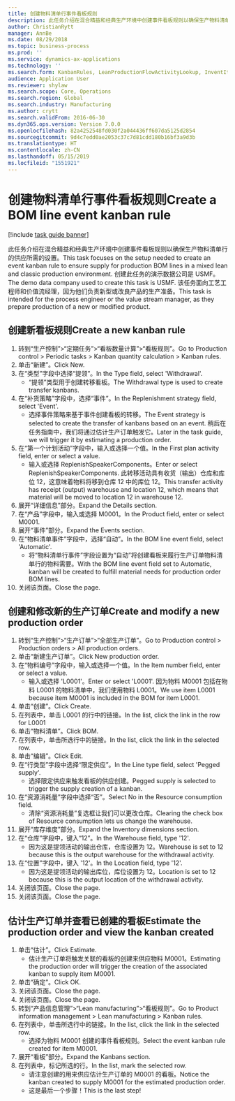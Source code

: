 ```yaml
---
title: 创建物料清单行事件看板规则
description: 此任务介绍在混合精益和经典生产环境中创建事件看板规则以确保生产物料清单行的供应所需的设置。
author: ChristianRytt
manager: AnnBe
ms.date: 08/29/2018
ms.topic: business-process
ms.prod: ''
ms.service: dynamics-ax-applications
ms.technology: ''
ms.search.form: KanbanRules, LeanProductionFlowActivityLookup, InventItemIdLookupSimple, ProdTableListPage, ProdTableCreate, InventItemIdLookupPurchase, ProdTable, ProdBOM, ProdParmCostEstimation
audience: Application User
ms.reviewer: shylaw
ms.search.scope: Core, Operations
ms.search.region: Global
ms.search.industry: Manufacturing
ms.author: crytt
ms.search.validFrom: 2016-06-30
ms.dyn365.ops.version: Version 7.0.0
ms.openlocfilehash: 82a4252548fd030f2a044436ff607da5125d2854
ms.sourcegitcommit: 9d4c7edd0ae2053c37c7d81cdd180b16bf3a9d3b
ms.translationtype: HT
ms.contentlocale: zh-CN
ms.lasthandoff: 05/15/2019
ms.locfileid: "1551921"
---
```

# <a name="create-a-bom-line-event-kanban-rule"></a><span data-ttu-id="6b5b4-103">创建物料清单行事件看板规则</span><span class="sxs-lookup"><span data-stu-id="6b5b4-103">Create a BOM line event kanban rule</span></span>

[!include [task guide banner](../../includes/task-guide-banner.md)]

<span data-ttu-id="6b5b4-104">此任务介绍在混合精益和经典生产环境中创建事件看板规则以确保生产物料清单行的供应所需的设置。</span><span class="sxs-lookup"><span data-stu-id="6b5b4-104">This task focuses on the setup needed to create an event kanban rule to ensure supply for production BOM lines in a mixed lean and classic production environment.</span></span> <span data-ttu-id="6b5b4-105">创建此任务的演示数据公司是 USMF。</span><span class="sxs-lookup"><span data-stu-id="6b5b4-105">The demo data company used to create this task is USMF.</span></span> <span data-ttu-id="6b5b4-106">该任务面向工艺工程师和价值流经理，因为他们负责新型或改良产品的生产准备。</span><span class="sxs-lookup"><span data-stu-id="6b5b4-106">This task is intended for the process engineer or the value stream manager, as they prepare production of a new or modified product.</span></span>


## <a name="create-a-new-kanban-rule"></a><span data-ttu-id="6b5b4-107">创建新看板规则</span><span class="sxs-lookup"><span data-stu-id="6b5b4-107">Create a new kanban rule</span></span>
1. <span data-ttu-id="6b5b4-108">转到“生产控制”>“定期任务”>“看板数量计算”>“看板规则”。</span><span class="sxs-lookup"><span data-stu-id="6b5b4-108">Go to Production control > Periodic tasks > Kanban quantity calculation > Kanban rules.</span></span>
2. <span data-ttu-id="6b5b4-109">单击“新建”。</span><span class="sxs-lookup"><span data-stu-id="6b5b4-109">Click New.</span></span>
3. <span data-ttu-id="6b5b4-110">在“类型”字段中选择“提领”。</span><span class="sxs-lookup"><span data-stu-id="6b5b4-110">In the Type field, select 'Withdrawal'.</span></span>
    * <span data-ttu-id="6b5b4-111">“提领”类型用于创建转移看板。</span><span class="sxs-lookup"><span data-stu-id="6b5b4-111">The Withdrawal type is used to create transfer kanbans.</span></span>  
4. <span data-ttu-id="6b5b4-112">在“补货策略”字段中，选择“事件”。</span><span class="sxs-lookup"><span data-stu-id="6b5b4-112">In the Replenishment strategy field, select 'Event'.</span></span>
    * <span data-ttu-id="6b5b4-113">选择事件策略来基于事件创建看板的转移。</span><span class="sxs-lookup"><span data-stu-id="6b5b4-113">The Event strategy is selected to create the transfer of kanbans based on an event.</span></span> <span data-ttu-id="6b5b4-114">稍后在任务指南中，我们将通过估计生产订单触发它。</span><span class="sxs-lookup"><span data-stu-id="6b5b4-114">Later in the task guide, we will trigger it by estimating a production order.</span></span>  
5. <span data-ttu-id="6b5b4-115">在“第一个计划活动”字段中，输入或选择一个值。</span><span class="sxs-lookup"><span data-stu-id="6b5b4-115">In the First plan activity field, enter or select a value.</span></span>
    * <span data-ttu-id="6b5b4-116">输入或选择 ReplenishSpeakerComponents。</span><span class="sxs-lookup"><span data-stu-id="6b5b4-116">Enter or select ReplenishSpeakerComponents.</span></span> <span data-ttu-id="6b5b4-117">此转移活动具有收货（输出）仓库和库位 12，这意味着物料将移到仓库 12 中的库位 12。</span><span class="sxs-lookup"><span data-stu-id="6b5b4-117">This transfer activity has receipt (output) warehouse and location 12, which means that material will be moved to location 12 in warehouse 12.</span></span>  
6. <span data-ttu-id="6b5b4-118">展开“详细信息”部分。</span><span class="sxs-lookup"><span data-stu-id="6b5b4-118">Expand the Details section.</span></span>
7. <span data-ttu-id="6b5b4-119">在“产品”字段中，输入或选择 M0001。</span><span class="sxs-lookup"><span data-stu-id="6b5b4-119">In the Product field, enter or select M0001.</span></span>
8. <span data-ttu-id="6b5b4-120">展开“事件”部分。</span><span class="sxs-lookup"><span data-stu-id="6b5b4-120">Expand the Events section.</span></span>
9. <span data-ttu-id="6b5b4-121">在“物料清单事件”字段中，选择“自动”。</span><span class="sxs-lookup"><span data-stu-id="6b5b4-121">In the BOM line event field, select 'Automatic'.</span></span>
    * <span data-ttu-id="6b5b4-122">将“物料清单行事件”字段设置为“自动”将创建看板来履行生产订单物料清单行的物料需要。</span><span class="sxs-lookup"><span data-stu-id="6b5b4-122">With the BOM line event field set to Automatic, kanban will be created to fulfill material needs for production order BOM lines.</span></span>  
10. <span data-ttu-id="6b5b4-123">关闭该页面。</span><span class="sxs-lookup"><span data-stu-id="6b5b4-123">Close the page.</span></span>

## <a name="create-and-modify-a-new-production-order"></a><span data-ttu-id="6b5b4-124">创建和修改新的生产订单</span><span class="sxs-lookup"><span data-stu-id="6b5b4-124">Create and modify a new production order</span></span>
1. <span data-ttu-id="6b5b4-125">转到“生产控制”>“生产订单”>“全部生产订单”。</span><span class="sxs-lookup"><span data-stu-id="6b5b4-125">Go to Production control > Production orders > All production orders.</span></span>
2. <span data-ttu-id="6b5b4-126">单击“新建生产订单”。</span><span class="sxs-lookup"><span data-stu-id="6b5b4-126">Click New production order.</span></span>
3. <span data-ttu-id="6b5b4-127">在“物料编号”字段中，输入或选择一个值。</span><span class="sxs-lookup"><span data-stu-id="6b5b4-127">In the Item number field, enter or select a value.</span></span>
    * <span data-ttu-id="6b5b4-128">输入或选择 'L0001'。</span><span class="sxs-lookup"><span data-stu-id="6b5b4-128">Enter or select 'L0001'.</span></span> <span data-ttu-id="6b5b4-129">因为物料 M0001 包括在物料 L0001 的物料清单中，我们使用物料 L0001。</span><span class="sxs-lookup"><span data-stu-id="6b5b4-129">We use item L0001 because item M0001 is included in the BOM for item L0001.</span></span>  
4. <span data-ttu-id="6b5b4-130">单击“创建”。</span><span class="sxs-lookup"><span data-stu-id="6b5b4-130">Click Create.</span></span>
5. <span data-ttu-id="6b5b4-131">在列表中，单击 L0001 的行中的链接。</span><span class="sxs-lookup"><span data-stu-id="6b5b4-131">In the list, click the link in the row for L0001</span></span>
6. <span data-ttu-id="6b5b4-132">单击“物料清单”。</span><span class="sxs-lookup"><span data-stu-id="6b5b4-132">Click BOM.</span></span>
7. <span data-ttu-id="6b5b4-133">在列表中，单击所选行中的链接。</span><span class="sxs-lookup"><span data-stu-id="6b5b4-133">In the list, click the link in the selected row.</span></span>
8. <span data-ttu-id="6b5b4-134">单击“编辑”。</span><span class="sxs-lookup"><span data-stu-id="6b5b4-134">Click Edit.</span></span>
9. <span data-ttu-id="6b5b4-135">在“行类型”字段中选择“限定供应”。</span><span class="sxs-lookup"><span data-stu-id="6b5b4-135">In the Line type field, select 'Pegged supply'.</span></span>
    * <span data-ttu-id="6b5b4-136">选择限定供应来触发看板的供应创建。</span><span class="sxs-lookup"><span data-stu-id="6b5b4-136">Pegged supply is selected to trigger the supply creation of a kanban.</span></span>  
10. <span data-ttu-id="6b5b4-137">在“资源消耗量”字段中选择“否”。</span><span class="sxs-lookup"><span data-stu-id="6b5b4-137">Select No in the Resource consumption field.</span></span>
    * <span data-ttu-id="6b5b4-138">清除“资源消耗量”复选框让我们可以更改仓库。</span><span class="sxs-lookup"><span data-stu-id="6b5b4-138">Clearing the check box of Resource consumption lets us change the warehouse.</span></span>  
11. <span data-ttu-id="6b5b4-139">展开“库存维度”部分。</span><span class="sxs-lookup"><span data-stu-id="6b5b4-139">Expand the Inventory dimensions section.</span></span>
12. <span data-ttu-id="6b5b4-140">在“仓库”字段中，键入“12”。</span><span class="sxs-lookup"><span data-stu-id="6b5b4-140">In the Warehouse field, type '12'.</span></span>
    * <span data-ttu-id="6b5b4-141">因为这是提领活动的输出仓库，仓库设置为 12。</span><span class="sxs-lookup"><span data-stu-id="6b5b4-141">Warehouse is set to 12 because this is the output warehouse for the withdrawal activity.</span></span>  
13. <span data-ttu-id="6b5b4-142">在“位置”字段中，键入 '12'。</span><span class="sxs-lookup"><span data-stu-id="6b5b4-142">In the Location field, type '12'.</span></span>
    * <span data-ttu-id="6b5b4-143">因为这是提领活动的输出库位，库位设置为 12。</span><span class="sxs-lookup"><span data-stu-id="6b5b4-143">Location is set to 12 because this is the output location of the withdrawal activity.</span></span>  
14. <span data-ttu-id="6b5b4-144">关闭该页面。</span><span class="sxs-lookup"><span data-stu-id="6b5b4-144">Close the page.</span></span>
15. <span data-ttu-id="6b5b4-145">关闭该页面。</span><span class="sxs-lookup"><span data-stu-id="6b5b4-145">Close the page.</span></span>

## <a name="estimate-the-production-order-and-view-the-kanban-created"></a><span data-ttu-id="6b5b4-146">估计生产订单并查看已创建的看板</span><span class="sxs-lookup"><span data-stu-id="6b5b4-146">Estimate the production order and view the kanban created</span></span>
1. <span data-ttu-id="6b5b4-147">单击“估计”。</span><span class="sxs-lookup"><span data-stu-id="6b5b4-147">Click Estimate.</span></span>
    * <span data-ttu-id="6b5b4-148">估计生产订单将触发关联的看板的创建来供应物料 M0001。</span><span class="sxs-lookup"><span data-stu-id="6b5b4-148">Estimating the production order will trigger the creation of the associated kanban to supply item M0001.</span></span>  
2. <span data-ttu-id="6b5b4-149">单击“确定”。</span><span class="sxs-lookup"><span data-stu-id="6b5b4-149">Click OK.</span></span>
3. <span data-ttu-id="6b5b4-150">关闭该页面。</span><span class="sxs-lookup"><span data-stu-id="6b5b4-150">Close the page.</span></span>
4. <span data-ttu-id="6b5b4-151">关闭该页面。</span><span class="sxs-lookup"><span data-stu-id="6b5b4-151">Close the page.</span></span>
5. <span data-ttu-id="6b5b4-152">转到“产品信息管理”>“Lean manufacturing”>“看板规则”。</span><span class="sxs-lookup"><span data-stu-id="6b5b4-152">Go to Product information management > Lean manufacturing > Kanban rules.</span></span>
6. <span data-ttu-id="6b5b4-153">在列表中，单击所选行中的链接。</span><span class="sxs-lookup"><span data-stu-id="6b5b4-153">In the list, click the link in the selected row.</span></span>
    * <span data-ttu-id="6b5b4-154">选择为物料 M0001 创建的事件看板规则。</span><span class="sxs-lookup"><span data-stu-id="6b5b4-154">Select the event kanban rule created for item M0001.</span></span>  
7. <span data-ttu-id="6b5b4-155">展开“看板”部分。</span><span class="sxs-lookup"><span data-stu-id="6b5b4-155">Expand the Kanbans section.</span></span>
8. <span data-ttu-id="6b5b4-156">在列表中，标记所选的行。</span><span class="sxs-lookup"><span data-stu-id="6b5b4-156">In the list, mark the selected row.</span></span>
    * <span data-ttu-id="6b5b4-157">请注意创建的用来供应估计生产订单的 M0001 的看板。</span><span class="sxs-lookup"><span data-stu-id="6b5b4-157">Notice the kanban created to supply M0001 for the estimated production order.</span></span>  
    * <span data-ttu-id="6b5b4-158">这是最后一个步骤！</span><span class="sxs-lookup"><span data-stu-id="6b5b4-158">This is the last step!</span></span>  

